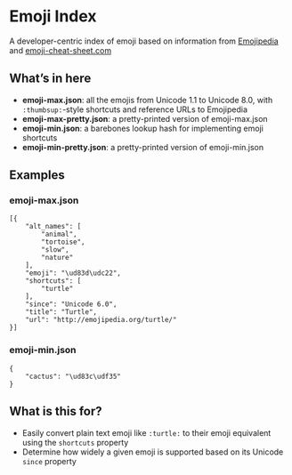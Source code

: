 # Emoji Index

A developer-centric index of emoji based on information from [Emojipedia](http://emojipedia.org/) and [emoji-cheat-sheet.com](https://github.com/arvida/emoji-cheat-sheet.com)

## What’s in here

* __emoji-max.json__: all the emojis from Unicode 1.1 to Unicode 8.0, with `:thumbsup:`-style shortcuts and reference URLs to Emojipedia
* __emoji-max-pretty.json__: a pretty-printed version of emoji-max.json
* __emoji-min.json__: a barebones lookup hash for implementing emoji shortcuts
* __emoji-min-pretty.json__: a pretty-printed version of emoji-min.json

## Examples

### emoji-max.json

```
[{
	"alt_names": [
		"animal",
		"tortoise",
		"slow",
		"nature"
	],
	"emoji": "\ud83d\udc22",
	"shortcuts": [
		"turtle"
	],
	"since": "Unicode 6.0",
	"title": "Turtle",
	"url": "http://emojipedia.org/turtle/"
}]
```

### emoji-min.json

```
{
	"cactus": "\ud83c\udf35"
}
```

## What is this for?

* Easily convert plain text emoji like `:turtle:` to their emoji equivalent using the `shortcuts` property
* Determine how widely a given emoji is supported based on its Unicode `since` property
